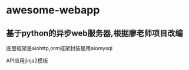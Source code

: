 # awesome-webapp
## 基于python的异步web服务器,根据廖老师项目改编

  底层框架是aiohttp,orm框架封装是用aiomysql
  
  API应用jinja2模板
